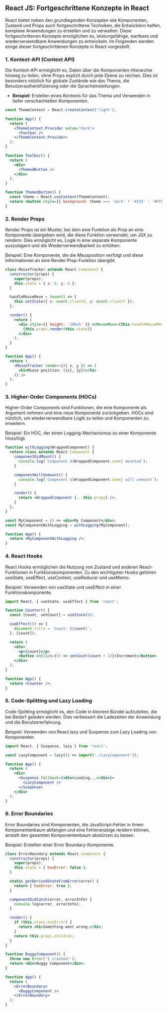 ## React JS: Fortgeschrittene Konzepte in React

React bietet neben den grundlegenden Konzepten wie Komponenten, Zustand und Props auch fortgeschrittene Techniken, die Entwicklern helfen, komplexe Anwendungen zu erstellen und zu verwalten. Diese fortgeschrittenen Konzepte ermöglichen es, leistungsfähige, wartbare und wiederverwendbare Anwendungen zu entwickeln. Im Folgenden werden einige dieser fortgeschrittenen Konzepte in React vorgestellt.

### 1. Kontext-API (Context API)

Die Kontext-API ermöglicht es, Daten über die Komponenten-Hierarchie hinweg zu teilen, ohne Props explizit durch jede Ebene zu reichen. Dies ist besonders nützlich für globale Zustände wie das Thema, die Benutzerauthentifizierung oder die Spracheinstellungen.

- **Beispiel**: Erstellen eines Kontexts für das Thema und Verwenden in tiefer verschachtelten Komponenten.

```jsx
const ThemeContext = React.createContext('light');

function App() {
  return (
    <ThemeContext.Provider value="dark">
      <Toolbar />
    </ThemeContext.Provider>
  );
}

function Toolbar() {
  return (
    <div>
      <ThemedButton />
    </div>
  );
}

function ThemedButton() {
  const theme = React.useContext(ThemeContext);
  return <button style={{ background: theme === 'dark' ? '#333' : '#FFF' }}>Button</button>;
}
```

### 2. Render Props
Render Props ist ein Muster, bei dem eine Funktion als Prop an eine Komponente übergeben wird, die diese Funktion verwendet, um JSX zu rendern. Dies ermöglicht es, Logik in eine separate Komponente auszulagern und die Wiederverwendbarkeit zu erhöhen.

Beispiel: Eine Komponente, die die Mausposition verfolgt und diese Informationen an eine Render Prop-Funktion übergibt.

```jsx
class MouseTracker extends React.Component {
  constructor(props) {
    super(props);
    this.state = { x: 0, y: 0 };
  }

  handleMouseMove = (event) => {
    this.setState({ x: event.clientX, y: event.clientY });
  };

  render() {
    return (
      <div style={{ height: '100vh' }} onMouseMove={this.handleMouseMove}>
        {this.props.render(this.state)}
      </div>
    );
  }
}

function App() {
  return (
    <MouseTracker render={({ x, y }) => (
      <h1>Mouse position: ({x}, {y})</h1>
    )} />
  );
}

```

### 3. Higher-Order Components (HOCs)
Higher-Order Components sind Funktionen, die eine Komponente als Argument nehmen und eine neue Komponente zurückgeben. HOCs sind nützlich, um wiederverwendbare Logik zu teilen und Komponenten zu erweitern.

Beispiel: Ein HOC, der einen Logging-Mechanismus zu einer Komponente hinzufügt.

```jsx
function withLogging(WrappedComponent) {
  return class extends React.Component {
    componentDidMount() {
      console.log(`Component ${WrappedComponent.name} mounted`);
    }

    componentWillUnmount() {
      console.log(`Component ${WrappedComponent.name} will unmount`);
    }

    render() {
      return <WrappedComponent {...this.props} />;
    }
  };
}

const MyComponent = () => <div>My Component</div>;
const MyComponentWithLogging = withLogging(MyComponent);

function App() {
  return <MyComponentWithLogging />;
}

```

### 4. React Hooks
React Hooks ermöglichen die Nutzung von Zustand und anderen React-Funktionen in Funktionskomponenten. Zu den wichtigsten Hooks gehören useState, useEffect, useContext, useReducer und useMemo.

Beispiel: Verwenden von useState und useEffect in einer Funktionskomponente.

```jsx
import React, { useState, useEffect } from 'react';

function Counter() {
  const [count, setCount] = useState(0);

  useEffect(() => {
    document.title = `Count: ${count}`;
  }, [count]);

  return (
    <div>
      <p>{count}</p>
      <button onClick={() => setCount(count + 1)}>Increment</button>
    </div>
  );
}

function App() {
  return <Counter />;
}

```

### 5. Code-Splitting und Lazy Loading
Code-Splitting ermöglicht es, den Code in kleinere Bündel aufzuteilen, die bei Bedarf geladen werden. Dies verbessert die Ladezeiten der Anwendung und die Benutzererfahrung.

Beispiel: Verwenden von React.lazy und Suspense zum Lazy Loading von Komponenten.

```jsx
import React, { Suspense, lazy } from 'react';

const LazyComponent = lazy(() => import('./LazyComponent'));

function App() {
  return (
    <div>
      <Suspense fallback={<div>Loading...</div>}>
        <LazyComponent />
      </Suspense>
    </div>
  );
}

```

### 6. Error Boundaries
Error Boundaries sind Komponenten, die JavaScript-Fehler in ihrem Komponentenbaum abfangen und eine Fehleranzeige rendern können, anstatt den gesamten Komponentenbaum abstürzen zu lassen.

Beispiel: Erstellen einer Error Boundary-Komponente.

```jsx
class ErrorBoundary extends React.Component {
  constructor(props) {
    super(props);
    this.state = { hasError: false };
  }

  static getDerivedStateFromError(error) {
    return { hasError: true };
  }

  componentDidCatch(error, errorInfo) {
    console.log(error, errorInfo);
  }

  render() {
    if (this.state.hasError) {
      return <h1>Something went wrong.</h1>;
    }
    return this.props.children;
  }
}

function BuggyComponent() {
  throw new Error('I crashed!');
  return <div>Buggy Component</div>;
}

function App() {
  return (
    <ErrorBoundary>
      <BuggyComponent />
    </ErrorBoundary>
  );
}

```